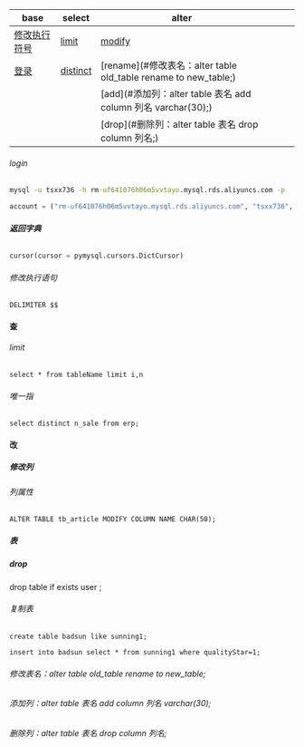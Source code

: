 | base                          | select              | alter                                                        |      |      |      |
| ----------------------------- | ------------------- | ------------------------------------------------------------ | ---- | ---- | ---- |
| [修改执行符号](#修改执行语句) | [limit](#limit)     | [modify](#列属性)                                            |      |      |      |
| [登录](#login)                | [distinct](#唯一指) | [rename](#修改表名：alter table old_table rename to new_table;) |      |      |      |
|                               |                     | [add](#添加列：alter table 表名 add column 列名 varchar(30);) |      |      |      |
|                               |                     | [drop](#删除列：alter table 表名 drop column 列名;)          |      |      |      |



###### login

```cmd
mysql -u tsxx736 -h rm-uf641076h06m5vvtayo.mysql.rds.aliyuncs.com -p
```

```python
account = ("rm-uf641076h06m5vvtayo.mysql.rds.aliyuncs.com", "tsxx736", '******', 'interest')
```

###### **返回字典**

```python
cursor(cursor = pymysql.cursors.DictCursor)
```



###### 修改执行语句

```mysql
DELIMITER $$
```

#### 查

###### limit

```mysql
select * from tableName limit i,n
```

###### 唯一指

```mysql
select distinct n_sale from erp;
```

#### 改

##### 修改列

###### 列属性

```mysql
ALTER TABLE tb_article MODIFY COLUMN NAME CHAR(50);  
```

##### 表

##### drop

drop table  if exists user  ;

###### 复制表

```mysql
create table badsun like sunning1;

insert into badsun select * from sunning1 where qualityStar=1;
```

###### 修改表名：alter table old_table rename to new_table;

###### 添加列：alter table 表名 add column 列名 varchar(30);

###### 删除列：alter table 表名 drop column 列名;